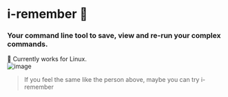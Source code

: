 # i-remember 🦀
### Your command line tool to save, view and re-run your complex commands.
🐧 Currently works for Linux. <br>
![image](https://github.com/yellowHatpro/i-remember/assets/75999921/1dcfccdf-400f-4d78-bdcd-e15d91acd594)
> If you feel the same like the person above, maybe you can try i-remember
